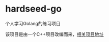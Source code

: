 # hardseed-go
个人学习Golang的练习项目

该项目是由一个C++项目改编而来，[相关项目地址](https://github.com/yangyangwithgnu/hardseed)
